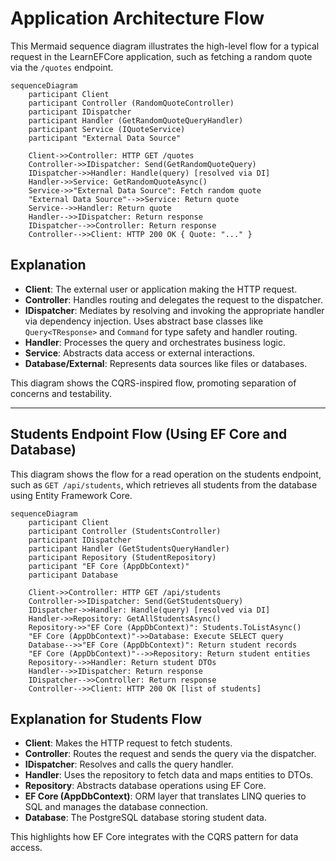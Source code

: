# Application Architecture Flow

This Mermaid sequence diagram illustrates the high-level flow for a typical request in the LearnEFCore application, such as fetching a random quote via the `/quotes` endpoint.

```mermaid
sequenceDiagram
    participant Client
    participant Controller (RandomQuoteController)
    participant IDispatcher
    participant Handler (GetRandomQuoteQueryHandler)
    participant Service (IQuoteService)
    participant "External Data Source"

    Client->>Controller: HTTP GET /quotes
    Controller->>IDispatcher: Send(GetRandomQuoteQuery)
    IDispatcher->>Handler: Handle(query) [resolved via DI]
    Handler->>Service: GetRandomQuoteAsync()
    Service->>"External Data Source": Fetch random quote
    "External Data Source"-->>Service: Return quote
    Service-->>Handler: Return quote
    Handler-->>IDispatcher: Return response
    IDispatcher-->>Controller: Return response
    Controller-->>Client: HTTP 200 OK { Quote: "..." }
```

## Explanation
- **Client**: The external user or application making the HTTP request.
- **Controller**: Handles routing and delegates the request to the dispatcher.
- **IDispatcher**: Mediates by resolving and invoking the appropriate handler via dependency injection. Uses abstract base classes like `Query<TResponse>` and `Command` for type safety and handler routing.
- **Handler**: Processes the query and orchestrates business logic.
- **Service**: Abstracts data access or external interactions.
- **Database/External**: Represents data sources like files or databases.

This diagram shows the CQRS-inspired flow, promoting separation of concerns and testability.

---

## Students Endpoint Flow (Using EF Core and Database)

This diagram shows the flow for a read operation on the students endpoint, such as `GET /api/students`, which retrieves all students from the database using Entity Framework Core.

```mermaid
sequenceDiagram
    participant Client
    participant Controller (StudentsController)
    participant IDispatcher
    participant Handler (GetStudentsQueryHandler)
    participant Repository (StudentRepository)
    participant "EF Core (AppDbContext)"
    participant Database

    Client->>Controller: HTTP GET /api/students
    Controller->>IDispatcher: Send(GetStudentsQuery)
    IDispatcher->>Handler: Handle(query) [resolved via DI]
    Handler->>Repository: GetAllStudentsAsync()
    Repository->>"EF Core (AppDbContext)": Students.ToListAsync()
    "EF Core (AppDbContext)"->>Database: Execute SELECT query
    Database-->>"EF Core (AppDbContext)": Return student records
    "EF Core (AppDbContext)"-->>Repository: Return student entities
    Repository-->>Handler: Return student DTOs
    Handler-->>IDispatcher: Return response
    IDispatcher-->>Controller: Return response
    Controller-->>Client: HTTP 200 OK [list of students]
```

## Explanation for Students Flow
- **Client**: Makes the HTTP request to fetch students.
- **Controller**: Routes the request and sends the query via the dispatcher.
- **IDispatcher**: Resolves and calls the query handler.
- **Handler**: Uses the repository to fetch data and maps entities to DTOs.
- **Repository**: Abstracts database operations using EF Core.
- **EF Core (AppDbContext)**: ORM layer that translates LINQ queries to SQL and manages the database connection.
- **Database**: The PostgreSQL database storing student data.

This highlights how EF Core integrates with the CQRS pattern for data access.